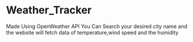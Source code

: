 # Weather_Tracker
Made Using OpenWeather API 
You Can Search your desired city name and the website will fetch data of temperature,wind speed and the humidity
